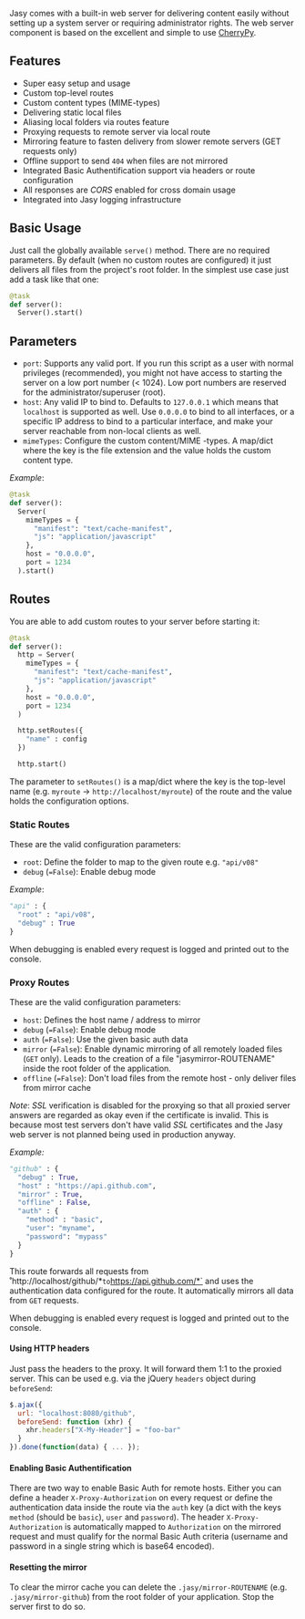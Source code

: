 Jasy comes with a built-in web server for delivering content easily without setting up a system server or requiring administrator rights. The web server component is based on the excellent and simple to use [CherryPy](http://www.cherrypy.org).

## Features

* Super easy setup and usage
* Custom top-level routes
* Custom content types (MIME-types) 
* Delivering static local files
* Aliasing local folders via routes feature
* Proxying requests to remote server via local route
* Mirroring feature to fasten delivery from slower remote servers (GET requests only)
* Offline support to send `404` when files are not mirrored
* Integrated Basic Authentification support via headers or route configuration
* All responses are *CORS* enabled for cross domain usage
* Integrated into Jasy logging infrastructure

## Basic Usage

Just call the globally available `serve()` method. There are no required parameters. By default (when no custom routes are configured) it just delivers all files from the project's root folder. In the simplest use case just add a task like that one:

```python
@task
def server():
  Server().start()
```

## Parameters

* `port`: Supports any valid port. If you run this script as a user with normal privileges (recommended), you might not have access to starting the server on a low port number (< 1024). Low port numbers are reserved for the administrator/superuser (root).
* `host`: Any valid IP to bind to. Defaults to `127.0.0.1` which means that `localhost` is supported as well. Use `0.0.0.0` to bind to all interfaces, or a specific IP address to bind to a particular interface, and make your server reachable from non-local clients as well.
* `mimeTypes`: Configure the custom content/MIME -types. A map/dict where the key is the file extension and the value holds the custom content type.

*Example*:

```python
@task
def server():
  Server(
    mimeTypes = {
      "manifest": "text/cache-manifest",
      "js": "application/javascript"
    }, 
    host = "0.0.0.0", 
    port = 1234
  ).start()
```


## Routes

You are able to add custom routes to your server before starting it:

```python
@task
def server():
  http = Server(
    mimeTypes = {
      "manifest": "text/cache-manifest",
      "js": "application/javascript"
    }, 
    host = "0.0.0.0", 
    port = 1234
  )

  http.setRoutes({
    "name" : config
  })

  http.start()
```

The parameter to `setRoutes()` is a map/dict where the key is the top-level name (e.g. `myroute` → `http://localhost/myroute`) of the route and the value holds the configuration options.


### Static Routes

These are the valid configuration parameters:

* `root`: Define the folder to map to the given route e.g. `"api/v08"`
* `debug` (`=False`): Enable debug mode

*Example*:

```python
"api" : {
  "root" : "api/v08",
  "debug" : True
}
```

When debugging is enabled every request is logged and printed out to the console.

### Proxy Routes

These are the valid configuration parameters:

* `host`: Defines the host name / address to mirror
* `debug` (`=False`): Enable debug mode
* `auth` (`=False`): Use the given basic auth data
* `mirror` (`=False`): Enable dynamic mirroring of all remotely loaded files (`GET` only). Leads to the creation of a file "jasymirror-ROUTENAME" inside the root folder of the application.
* `offline` (`=False`): Don't load files from the remote host - only deliver files from mirror cache

*Note*: *SSL* verification is disabled for the proxying so that all proxied server answers are regarded as okay even if the certificate is invalid. This is because most test servers don't have valid *SSL* certificates and the Jasy web server is not planned being used in production anyway.

*Example:*

```python
"github" : {
  "debug" : True,
  "host" : "https://api.github.com",
  "mirror" : True,
  "offline" : False,
  "auth" : {
    "method" : "basic",
    "user": "myname",
    "password": "mypass"
  }
}
```

This route forwards all requests from ˚http://localhost/github/*` to `https://api.github.com/*` and uses the authentication data configured for the route. It automatically mirrors all data from `GET` requests.

When debugging is enabled every request is logged and printed out to the console.


#### Using HTTP headers

Just pass the headers to the proxy. It will forward them 1:1 to the proxied server. This can be used e.g. via the jQuery `headers` object during `beforeSend`:

```js
$.ajax({
  url: "localhost:8080/github",
  beforeSend: function (xhr) {
    xhr.headers["X-My-Header"] = "foo-bar"
  }
}).done(function(data) { ... });
```


#### Enabling Basic Authentification

There are two way to enable Basic Auth for remote hosts. Either you can define a header `X-Proxy-Authorization` on every request or define the authentication data inside the route via the `auth` key (a dict with the keys `method` (should be `basic`), `user` and `password`). The header `X-Proxy-Authorization` is automatically mapped to `Authorization` on the mirrored request and must qualify for the normal Basic Auth criteria (username and password in a single string which is base64 encoded).


#### Resetting the mirror

To clear the mirror cache you can delete the `.jasy/mirror-ROUTENAME` (e.g. `.jasy/mirror-github`) from the root folder of your application. Stop the server first to do so.